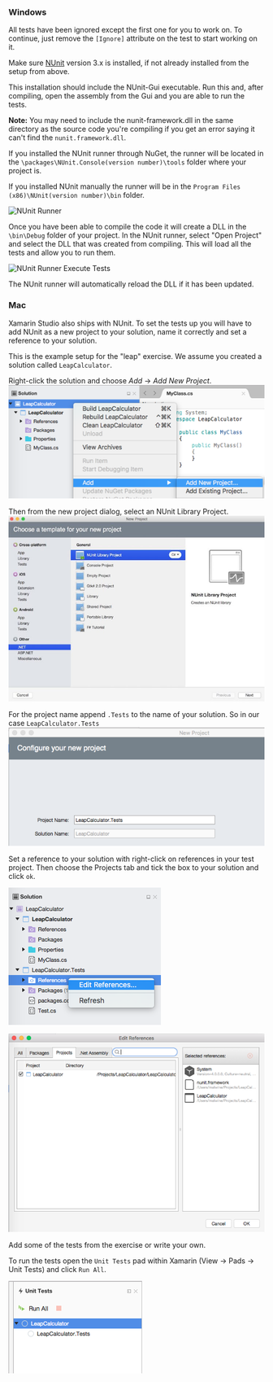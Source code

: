 ### Windows
All tests have been ignored except the first one for you to work on. To continue, just remove the ```[Ignore]``` attribute on the test to start working on it.

Make sure [NUnit](http://nunit.org/?p=download) version 3.x is installed, if not already installed from the setup from above.

This installation should include the NUnit-Gui executable. Run this and, after compiling, open the assembly from the Gui and you are able to run the tests.

**Note:** You may need to include the nunit-framework.dll in the same directory as the source code you're compiling if you get an error saying it can't find the ```nunit.framework.dll```.

If you installed the NUnit runner through NuGet, the runner will be located in the ```\packages\NUnit.Console(version number)\tools``` folder where your project is.

If you installed NUnit manually the runner will be in the ```Program Files (x86)\NUnit(version number)\bin``` folder.

![NUnit Runner](http://x.exercism.io/v3/tracks/csharp/docs/img/nUnitRunner.png)

Once you have been able to compile the code it will create a DLL in the ```\bin\Debug``` folder of your project. In the NUnit runner, select "Open Project" and select the DLL that was created from compiling. This will load all the tests and allow you to run them.

![NUnit Runner Execute Tests](http://x.exercism.io/v3/tracks/csharp/docs/img/nUnitExecuteTests.png)

The NUnit runner will automatically reload the DLL if it has been updated.

### Mac
Xamarin Studio also ships with NUnit. To set the tests up you will have to add NUnit as a new project to your solution, name it correctly and set a reference to your solution.

This is the example setup for the "leap" exercise. We assume you created a solution called `LeapCalculator`.

Right-click the solution and choose *Add* -> *Add New Project*.
![Add Xamarin NUnit Test](img/xamarin-add-new-project.png)

Then from the new project dialog, select an NUnit Library Project.
![Xamarin NUnit](img/xamarin-nunit.jpg)

For the project name append `.Tests` to the name of your solution. So in our case `LeapCalculator.Tests`
![Xamarin NUnit](img/xamarin-naming.png)

Set a reference to your solution with right-click on references in your test project. Then choose the Projects tab and tick the box to your solution and  click `ok`.

![Xamarin NUnit](img/xamarin-edit-reference.png)

![Xamarin NUnit](img/xamarin-add-reference.png)

Add some of the tests from the exercise or write your own.

To run the tests open the `Unit Tests` pad within Xamarin (View -> Pads -> Unit Tests) and click `Run All`.

![Xamarin NUnit](img/xamarin-tests.png)
